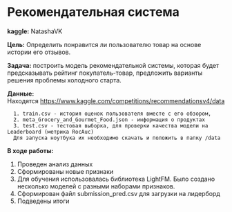 # Рекомендательная система

 **kaggle:**  NatashaVK

**Цель:** Определить понравится ли пользователю товар на основе истории его отзывов.

**Задача:** построить модель рекомендательной системы, которая будет предсказывать рейтинг покупатель-товар, предложить варианты решения проблемы  холодного старта. 

**Данные:**  
      Находятся https://www.kaggle.com/competitions/recommendationsv4/data 

      1. train.csv - история оценок пользователя вместе с его обзором, 
      2. meta_Grocery_and_Gourmet_Food.json - информация о продуктах
      3. test.csv - тестовая выборка, для проверки качества модели на Leaderboard (метрика RocAuc)
      Для запуска ноутбука их необходимо скачать и положить в папку /data
      
 **В ходе работы:**
 1. Проведен анализ данных
 2. Сформированы новые признаки
 3. Для обучения использовалась библиотека LightFM. Было создано несколько моделей с разными наборами признаков.
 4. Сформирован файл submission_pred.csv для загрузки на лидерборд
 5. Подведены итоги


